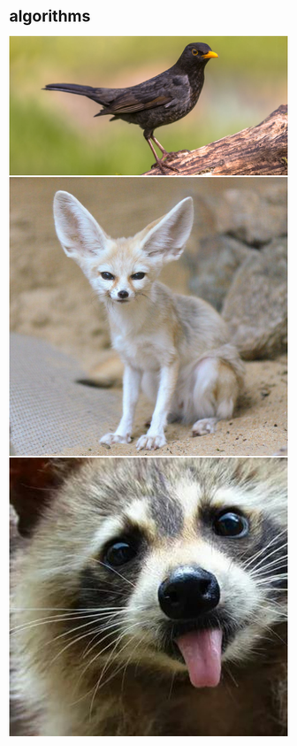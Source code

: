 # algorithms
![blackbird](https://github.com/Denisson001/algorithms/blob/master/pictures/blackbird.jpg)
![fennec](https://github.com/Denisson001/algorithms/blob/master/pictures/fennec.jpg)
![raccon](https://github.com/Denisson001/algorithms/blob/master/pictures/raccon.png)
